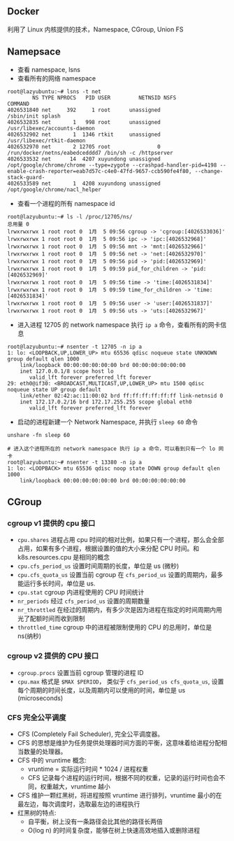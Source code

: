 ## Docker

利用了 Linux 内核提供的技术，Namespace, CGroup, Union FS

## Namepsace

- 查看 namespace, lsns
- 查看所有的网络 namespace

```shell
root@lazyubuntu:~# lsns -t net
        NS TYPE NPROCS   PID USER         NETNSID NSFS                           COMMAND
4026531840 net     392     1 root      unassigned                                /sbin/init splash
4026532835 net       1   998 root      unassigned                                /usr/libexec/accounts-daemon
4026532902 net       1  1346 rtkit     unassigned                                /usr/libexec/rtkit-daemon
4026532970 net       2 12705 root               0 /run/docker/netns/eabedcedddd7 /bin/sh -c /httpserver
4026533532 net      14  4207 xuyundong unassigned                                /opt/google/chrome/chrome --type=zygote --crashpad-handler-pid=4198 --enable-crash-reporter=eab7d57c-c4e0-47fd-9657-ccb590fe4f80, --change-stack-guard-
4026533589 net       1  4208 xuyundong unassigned                                /opt/google/chrome/nacl_helper
```

- 查看一个进程的所有 namespace id

```shell
root@lazyubuntu:~# ls -l /proc/12705/ns/
总用量 0
lrwxrwxrwx 1 root root 0  1月  5 09:56 cgroup -> 'cgroup:[4026533036]'
lrwxrwxrwx 1 root root 0  1月  5 09:56 ipc -> 'ipc:[4026532968]'
lrwxrwxrwx 1 root root 0  1月  5 09:56 mnt -> 'mnt:[4026532966]'
lrwxrwxrwx 1 root root 0  1月  5 09:56 net -> 'net:[4026532970]'
lrwxrwxrwx 1 root root 0  1月  5 09:56 pid -> 'pid:[4026532969]'
lrwxrwxrwx 1 root root 0  1月  5 09:59 pid_for_children -> 'pid:[4026532969]'
lrwxrwxrwx 1 root root 0  1月  5 09:56 time -> 'time:[4026531834]'
lrwxrwxrwx 1 root root 0  1月  5 09:59 time_for_children -> 'time:[4026531834]'
lrwxrwxrwx 1 root root 0  1月  5 09:56 user -> 'user:[4026531837]'
lrwxrwxrwx 1 root root 0  1月  5 09:56 uts -> 'uts:[4026532967]'
```

- 进入进程 12705 的 network namespace 执行 `ip a` 命令，查看所有的网卡信息

```shell
root@lazyubuntu:~# nsenter -t 12705 -n ip a
1: lo: <LOOPBACK,UP,LOWER_UP> mtu 65536 qdisc noqueue state UNKNOWN group default qlen 1000
    link/loopback 00:00:00:00:00:00 brd 00:00:00:00:00:00
    inet 127.0.0.1/8 scope host lo
       valid_lft forever preferred_lft forever
29: eth0@if30: <BROADCAST,MULTICAST,UP,LOWER_UP> mtu 1500 qdisc noqueue state UP group default
    link/ether 02:42:ac:11:00:02 brd ff:ff:ff:ff:ff:ff link-netnsid 0
    inet 172.17.0.2/16 brd 172.17.255.255 scope global eth0
       valid_lft forever preferred_lft forever
```

- 启动的进程新建一个 Network Namespace, 并执行 `sleep 60` 命令

```shell
unshare -fn sleep 60

# 进入这个进程所在的 network namespace 执行 ip a 命令，可以看到只有一个 lo 网卡
root@lazyubuntu:~# nsenter -t 13380 -n ip a
1: lo: <LOOPBACK> mtu 65536 qdisc noop state DOWN group default qlen 1000
    link/loopback 00:00:00:00:00:00 brd 00:00:00:00:00:00
```

## CGroup

### cgroup v1 提供的 cpu 接口

- `cpu.shares` 进程占用 cpu 时间的相对比例，如果只有一个进程，那么会全部占用，如果有多个进程，根据设置的值的大小来分配 CPU 时间。和 k8s.resources.cpu 是相同的概念
- `cpu.cfs_period_us` 设置时间周期的长度，单位是 us (微秒)
- `cpu.cfs_quota_us` 设置当前 cgroup 在 `cfs_period_us` 设置的周期内，最多能运行多长时间，单位是 us.
- `cpu.stat` cgroup 内进程使用的 CPU 时间统计
- `nr_periods` 经过 `cfs_period_us` 设置的周期数量
- `nr_throttled` 在经过的周期内，有多少次是因为进程在指定的时间周期内用光了配额时间而收到限制
- `throttled_time` cgroup 中的进程被限制使用的 CPU 的总用时，单位是 ns(纳秒)

### cgroup v2 提供的 CPU 接口

- `cgroup.procs` 设置当前 cgroup 管理的进程 ID
- `cpu.max` 格式是 `$MAX $PERIOD`， 类似于 `cfs_period_us cfs_quota_us`, 设置每个周期的时间长度，以及周期内可以使用的时间，单位是 us (microseconds)

### CFS 完全公平调度

- CFS (Completely Fail Scheduler), 完全公平调度器。
- CFS 的思想是维护为任务提供处理器时间方面的平衡，这意味着给进程分配相当数量的处理器。
- CFS 中的 vruntime 概念:
  - vruntime = 实际运行时间 * 1024 / 进程权重
  - CFS 记录每个进程的运行时间，根据不同的权重，记录的运行时间也会不同，权重越大，vruntime 越小
- CFS 维护一颗红黑树，将进程按照 vruntime 进行排列，vruntime 最小的在最左边，每次调度时，选取最左边的进程执行
- 红黑树的特点:
  - 自平衡，树上没有一条路径会比其他的路径长两倍
  - O(log n) 的时间复杂度，能够在树上快速高效地插入或删除进程